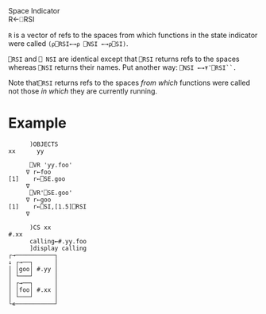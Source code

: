 <div class="heading">
  <div class="name">Space Indicator</div>
  <div class="command">R←⎕RSI</div>
</div>

`R` is a vector of refs to the spaces from which functions in the state indicator were called `(⍴⎕RSI←→⍴ ⎕NSI ←→⍴⎕SI)`.

`⎕RSI` and `⎕ NSI` are identical except that `⎕RSI` returns refs to the spaces whereas `⎕NSI` returns their names. Put another way: `⎕NSI ←→⍕¨⎕RSI``.`

Note that`⎕RSI` returns refs to the spaces *from which* functions were called not those *in which* they are currently running.

# Example
```apl
      )OBJECTS
xx      yy
 
      ⎕VR 'yy.foo'
     ∇ r←foo
[1]    r←⎕SE.goo
     ∇                          
      ⎕VR'⎕SE.goo'
     ∇ r←goo
[1]    r←⎕SI,[1.5]⎕RSI
     ∇
 
      )CS xx
#.xx
      calling←#.yy.foo
      ]display calling
┌→───────────┐
↓ ┌→──┐      │
│ │goo│ #.yy │
│ └───┘      │
│ ┌→──┐      │
│ │foo│ #.xx │
│ └───┘      │
└∊───────────┘
```
